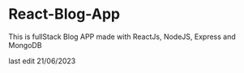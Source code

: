 # React-Blog-App

This is fullStack Blog APP made with ReactJs, NodeJS, Express and MongoDB

last edit 21/06/2023
